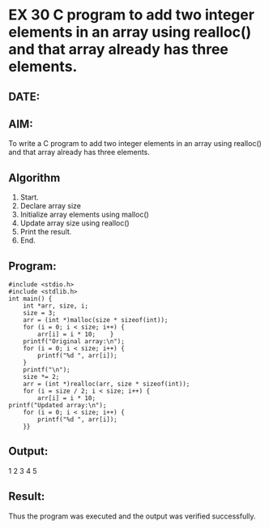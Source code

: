 # EX 30 C program to add two integer elements in an array using realloc() and that array already has three elements.
## DATE:
## AIM:
To write a C program to add two integer elements in an array using realloc() and that array already has three elements.

## Algorithm
1. Start. 
2. Declare array size 
3. Initialize array elements using malloc() 
4. Update array size using realloc() 
5. Print the result. 
6. End.
## Program:
```
#include <stdio.h> 
#include <stdlib.h> 
int main() { 
    int *arr, size, i; 
    size = 3; 
    arr = (int *)malloc(size * sizeof(int));    
    for (i = 0; i < size; i++) { 
        arr[i] = i * 10;    } 
    printf("Original array:\n"); 
    for (i = 0; i < size; i++) { 
        printf("%d ", arr[i]); 
    } 
    printf("\n"); 
    size *= 2; 
    arr = (int *)realloc(arr, size * sizeof(int));    
    for (i = size / 2; i < size; i++) { 
        arr[i] = i * 10; 
printf("Updated array:\n"); 
    for (i = 0; i < size; i++) { 
        printf("%d ", arr[i]); 
    }}
```

## Output:
1 2 3 4 5 


## Result:
Thus the program was executed and the output was verified successfully.
